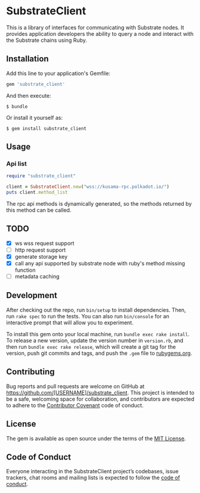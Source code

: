 # SubstrateClient

This is a library of interfaces for communicating with Substrate nodes. It provides application developers the ability to query a node and interact with the Substrate chains using Ruby.

## Installation

Add this line to your application's Gemfile:

```ruby
gem 'substrate_client'
```

And then execute:

    $ bundle

Or install it yourself as:

    $ gem install substrate_client

## Usage

### Api list

```ruby
require "substrate_client"

client = SubstrateClient.new("wss://kusama-rpc.polkadot.io/")
puts client.method_list
```
The rpc api methods is dynamically generated, so the methods returned by this method can be called.

## TODO

- [x] ws wss request support
- [ ] http request support
- [x] generate storage key
- [x] call any api supported by substrate node with ruby's method missing function
- [ ] metadata caching

## Development

After checking out the repo, run `bin/setup` to install dependencies. Then, run `rake spec` to run the tests. You can also run `bin/console` for an interactive prompt that will allow you to experiment.

To install this gem onto your local machine, run `bundle exec rake install`. To release a new version, update the version number in `version.rb`, and then run `bundle exec rake release`, which will create a git tag for the version, push git commits and tags, and push the `.gem` file to [rubygems.org](https://rubygems.org).

## Contributing

Bug reports and pull requests are welcome on GitHub at https://github.com/[USERNAME]/substrate_client. This project is intended to be a safe, welcoming space for collaboration, and contributors are expected to adhere to the [Contributor Covenant](http://contributor-covenant.org) code of conduct.

## License

The gem is available as open source under the terms of the [MIT License](https://opensource.org/licenses/MIT).

## Code of Conduct

Everyone interacting in the SubstrateClient project’s codebases, issue trackers, chat rooms and mailing lists is expected to follow the [code of conduct](https://github.com/[USERNAME]/substrate_client/blob/master/CODE_OF_CONDUCT.md).
